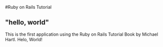 
#Ruby on Rails Tutorial

## "hello, world"

This is the first application using the Ruby on Rails Tutorial Book by Michael Hartl. Helo, World!
